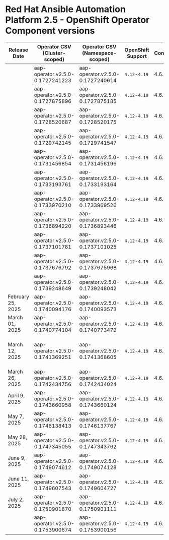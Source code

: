 # Red Hat Ansible Automation Platform 2.5 - OpenShift Operator Component versions

| Release Date      | Operator CSV (Cluster-scoped)    | Operator CSV (Namespace-scoped)  | OpenShift Support | Controller | EDA    | Hub    | Lightspeed | Receptor | Release Notes                                                                                                                                     | Notes                        |
| ----------------- | -------------------------------- | -------------------------------- | ----------------- | ---------- | ------ | ------ | ---------- | -------- | ------------------------------------------------------------------------------------------------------------------------------------------------- | ---------------------------- |
|                   | aap-operator.v2.5.0-0.1727241223 | aap-operator.v2.5.0-0.1727240614 | `4.12`-`4.19`     | 4.6.0      |        |        |            | 1.4.8    |                                                                                                                                                   |                              |
|                   | aap-operator.v2.5.0-0.1727875896 | aap-operator.v2.5.0-0.1727875185 | `4.12`-`4.19`     | 4.6.1      |        |        |            | 1.4.8    |                                                                                                                                                   |                              |
|                   | aap-operator.v2.5.0-0.1728520687 | aap-operator.v2.5.0-0.1728520175 | `4.12`-`4.19`     | 4.6.1      |        |        |            | 1.4.8    |                                                                                                                                                   |                              |
|                   | aap-operator.v2.5.0-0.1729742145 | aap-operator.v2.5.0-0.1729741547 | `4.12`-`4.19`     | 4.6.2      |        |        |            | 1.4.9    |                                                                                                                                                   |                              |
|                   | aap-operator.v2.5.0-0.1731456854 | aap-operator.v2.5.0-0.1731456196 | `4.12`-`4.19`     | 4.6.2      |        |        |            | 1.4.9    |                                                                                                                                                   |                              |
|                   | aap-operator.v2.5.0-0.1733193761 | aap-operator.v2.5.0-0.1733193164 | `4.12`-`4.19`     | 4.6.3      |        |        |            | 1.5.1    |                                                                                                                                                   |                              |
|                   | aap-operator.v2.5.0-0.1733970210 | aap-operator.v2.5.0-0.1733969526 | `4.12`-`4.19`     | 4.6.3      |        |        |            | 1.5.1    |                                                                                                                                                   |                              |
|                   | aap-operator.v2.5.0-0.1736894220 | aap-operator.v2.5.0-0.1736893446 | `4.12`-`4.19`     | 4.6.6      |        |        |            | 1.5.1    |                                                                                                                                                   |                              |
|                   | aap-operator.v2.5.0-0.1737101781 | aap-operator.v2.5.0-0.1737101025 | `4.12`-`4.19`     | 4.6.6      |        |        |            | 1.5.1    |                                                                                                                                                   |                              |
|                   | aap-operator.v2.5.0-0.1737676792 | aap-operator.v2.5.0-0.1737675968 | `4.12`-`4.19`     | 4.6.7      |        |        |            | 1.5.1    |                                                                                                                                                   |                              |
|                   | aap-operator.v2.5.0-0.1739248649 | aap-operator.v2.5.0-0.1739248042 | `4.12`-`4.19`     | 4.6.8      |        |        |            | 1.5.1    |                                                                                                                                                   |                              |
| February 25, 2025 | aap-operator.v2.5.0-0.1740094176 | aap-operator.v2.5.0-0.1740093573 | `4.12`-`4.19`     | 4.6.8      | 1.1.4  | 4.10.1 |            | 1.5.1    | [Release Notes](https://docs.redhat.com/en/documentation/red_hat_ansible_automation_platform/2.5/html-single/release_notes/index#aap-25-20250225) |                              |
| March 01, 2025    | aap-operator.v2.5.0-0.1740774104 | aap-operator.v2.5.0-0.1740773472 | `4.12`-`4.19`     | 4.6.8      | 1.1.4  | 4.10.1 |            | 1.5.1    | [Release Notes](https://docs.redhat.com/en/documentation/red_hat_ansible_automation_platform/2.5/html-single/release_notes/index#aap-25-20250305) |                              |
| March 12, 2025    | aap-operator.v2.5.0-0.1741369251 | aap-operator.v2.5.0-0.1741368605 | `4.12`-`4.19`     | 4.6.9      | 1.1.6  | 4.10.2 |            | 1.5.3    | [Release Notes](https://docs.redhat.com/en/documentation/red_hat_ansible_automation_platform/2.5/html-single/release_notes/index#aap-25-20250312) | Wrong CSV's in Release Notes |
| March 26, 2025    | aap-operator.v2.5.0-0.1742434756 | aap-operator.v2.5.0-0.1742434024 | `4.12`-`4.19`     | 4.6.10     | 1.1.6  | 4.10.3 |            | 1.5.3    | [Release Notes](https://docs.redhat.com/en/documentation/red_hat_ansible_automation_platform/2.5/html-single/release_notes/index#aap-25-20250326) |                              |
| April 9, 2025     | aap-operator.v2.5.0-0.1743660958 | aap-operator.v2.5.0-0.1743660124 | `4.12`-`4.19`     | 4.6.11     | 1.1.7  | 4.10.3 |            | 1.5.3    | [Release Notes](https://docs.redhat.com/en/documentation/red_hat_ansible_automation_platform/2.5/html-single/release_notes/index#aap-25-20250409) |                              |
| May 7, 2025       | aap-operator.v2.5.0-0.1746138413 | aap-operator.v2.5.0-0.1746137767 | `4.12`-`4.19`     | 4.6.12     | 1.1.8  | 4.10.4 |            | 1.5.5    | [Release Notes](https://docs.redhat.com/en/documentation/red_hat_ansible_automation_platform/2.5/html-single/release_notes/index#aap-25-20250507) |                              |
| May 28, 2025      | aap-operator.v2.5.0-0.1747345055 | aap-operator.v2.5.0-0.1747343762 | `4.12`-`4.19`     | 4.6.13     | 1.1.8  | 4.10.4 |            | 1.5.5    | [Release Notes](https://docs.redhat.com/en/documentation/red_hat_ansible_automation_platform/2.5/html-single/release_notes/index#aap-25-20250528) |                              |
| June 9, 2025      | aap-operator.v2.5.0-0.1749074612 | aap-operator.v2.5.0-0.1749074128 | `4.12`-`4.19`     | 4.6.14     | 1.1.9  | 4.10.4 |            | 1.5.5    | [Release Notes](https://docs.redhat.com/en/documentation/red_hat_ansible_automation_platform/2.5/html-single/release_notes/index#aap-25-20250609) |                              |
| June 11, 2025     | aap-operator.v2.5.0-0.1749607543 | aap-operator.v2.5.0-0.1749604727 | `4.12`-`4.19`     | 4.6.15     | 1.1.9  | 4.10.4 |            | 1.5.5    | [Release Notes](https://docs.redhat.com/en/documentation/red_hat_ansible_automation_platform/2.5/html-single/release_notes/index#aap-25-20250611) |                              |
| July 2, 2025      | aap-operator.v2.5.0-0.1750901870 | aap-operator.v2.5.0-0.1750901111 | `4.12`-`4.19`     | 4.6.16     | 1.1.11 | 4.10.5 |            | 1.5.7    | [Release Notes](https://docs.redhat.com/en/documentation/red_hat_ansible_automation_platform/2.5/html-single/release_notes/index#aap-25-20250702) |                              |
|                   | aap-operator.v2.5.0-0.1753900674 | aap-operator.v2.5.0-0.1753900156 | `4.12`-`4.19`     | 4.6.18     |        |        |            | 1.5.7    |                                                                                                                                                   |                              |
